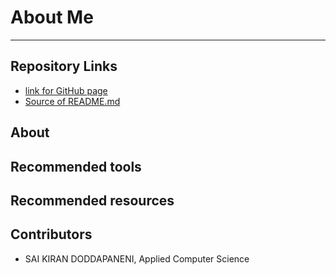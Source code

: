 # About Me
--------------------------------------------------------------------------------------------------------------

## Repository Links
-  [link for GitHub page](https://saikirandd.github.io/aboutme/ "page")
-  [Source of README.md ](https://github.com/saikirandd/aboutme "Source")
## About


## Recommended tools

## Recommended resources

## Contributors
- SAI KIRAN DODDAPANENI, Applied Computer Science


